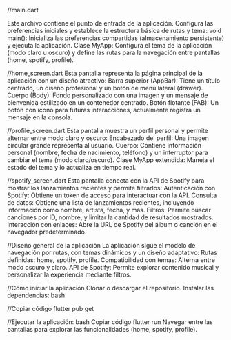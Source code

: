 //main.dart

Este archivo contiene el punto de entrada de la aplicación. Configura las preferencias iniciales y establece la estructura básica de rutas y tema:
void main(): Inicializa las preferencias compartidas (almacenamiento persistente) y ejecuta la aplicación.
Clase MyApp: Configura el tema de la aplicación (modo claro u oscuro) y define las rutas para la navegación entre pantallas (home, spotify, profile).

//home_screen.dart
Esta pantalla representa la página principal de la aplicación con un diseño atractivo:
Barra superior (AppBar): Tiene un título centrado, un diseño profesional y un botón de menú lateral (drawer).
Cuerpo (Body): Fondo personalizado con una imagen y un mensaje de bienvenida estilizado en un contenedor centrado.
Botón flotante (FAB): Un botón con ícono para futuras interacciones, actualmente registra un mensaje en la consola.

//profile_screen.dart
Esta pantalla muestra un perfil personal y permite alternar entre modo claro y oscuro:
Encabezado del perfil: Una imagen circular grande representa al usuario.
Cuerpo: Contiene información personal (nombre, fecha de nacimiento, teléfono) y un interruptor para cambiar el tema (modo claro/oscuro).
Clase MyApp extendida: Maneja el estado del tema y lo actualiza en tiempo real.

//spotify_screen.dart
Esta pantalla conecta con la API de Spotify para mostrar los lanzamientos recientes y permite filtrarlos:
Autenticación con Spotify: Obtiene un token de acceso para interactuar con la API.
Consulta de datos: Obtiene una lista de lanzamientos recientes, incluyendo información como nombre, artista, fecha, y más.
Filtros: Permite buscar canciones por ID, nombre, y limitar la cantidad de resultados mostrados.
Interacción con enlaces: Abre la URL de Spotify del álbum o canción en el navegador predeterminado.

//Diseño general de la aplicación
La aplicación sigue el modelo de navegación por rutas, con temas dinámicos y un diseño adaptativo:
Rutas definidas: home, spotify, profile.
Compatibilidad con temas: Alterna entre modo oscuro y claro.
API de Spotify: Permite explorar contenido musical y personalizar la experiencia mediante filtros.

//Cómo iniciar la aplicación
Clonar o descargar el repositorio.
Instalar las dependencias: bash

//Copiar código
flutter pub get

//Ejecutar la aplicación:
bash
Copiar código
flutter run
Navegar entre las pantallas para explorar las funcionalidades (home, spotify, profile).